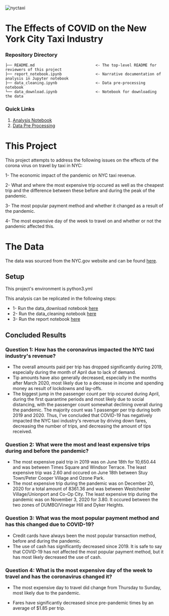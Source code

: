 ![nyctaxi](https://user-images.githubusercontent.com/71333855/146815346-8096cfaf-a4bb-482f-ba34-f49b33d72aaa.jpeg)

# The Effects of COVID on the New York City Taxi Industry

### Repository Directory

```
├── README.md                           <- The top-level README for reviewers of this project
├── report_notebook.ipynb               <- Narrative documentation of analysis in Jupyter notebook
├── data_cleaning.ipynb                 <- Data pre-processing notebook
└── data_download.ipynb                 <- Notebook for downloading the data
```

### Quick Links
1. [Analysis Notebook](/report_notebook.ipynb/)
2. [Data Pre Processing](/data_cleaning.ipynb/)

# This Project

This project attempts to address the following issues on the effects of the corona virus on travel by taxi in NYC:

1- The economic impact of the pandemic on NYC taxi revenue.

2- What and where the most expensive trip occured as well as the cheapest trip and the difference between these before and during the peak of the pandemic.

3- The most popular payment method and whether it changed as a result of the pandemic.

4- The most expensive day of the week to travel on and whether or not the pandemic affected this.

# The Data
The data was sourced from the NYC.gov website and can be found [here](https://www1.nyc.gov/site/tlc/about/tlc-trip-record-data.page).

## Setup

This project's environment is python3.yml

This analysis can be replicated in the following steps:

* 1- Run the data_download notebook [here](/data_download.ipynb/)
* 2- Run the data_cleaning notebook [here](/data_cleaning.ipynb/)
* 3- Run the report notebook [here](/report_notebook.ipynb/)

## Concluded Results

### Question 1: How has the coronavirus impacted the NYC taxi industry's revenue?
* The overall amounts paid per trip has dropped significantly during 2019, especially during the month of April due to lack of demand.
* Tip amounts have also generally decreased, especially in the months after March 2020, most likely due to a decrease in income and spending money as result of lockdowns and lay-offs.
* The biggest jump in the passenger count per trip occured during April, during the first quarantine periods and most likely due to social distancing, with the passenger count somewhat declining overall during the pandemic. The majority count was 1 passenger per trip during both 2019 and 2020.
Thus, I've concluded that COVID-19 has negatively impacted the NYC taxi industry's revenue by driving down fares, decreasing the number of trips, and decreasing the amount of tips received.

### Question 2: What were the most and least expensive trips during and before the pandemic?
* The most expensive paid trip in 2019 was on June 18th for 10,650.44 and was between Times Square and Windsor Terrace. The least expensive trip was 2.60 and occured on June 18th between Stuy Town/Peter Cooper Village and Ozone Park.
* The most expensive trip during the pandemic was on December 20, 2020 for a total amount of 8361.36 and was between Westchester Village/Unionport and Co-Op City. The least expensive trip during the pandemic was on November 3, 2020 for 3.80. It occured between the two zones of DUMBO/Vinegar Hill and Dyker Heights.

### Question 3: What was the most popular payment method and has this changed due to COVID-19?
* Credit cards have always been the most popular transaction method, before and during the pandemic.
* The use of cash has significantly decreased since 2019. It is safe to say that COVID-19 has not affected the most popular payment method, but it has most likely decreased the use of cash.

### Question 4: What is the most expensive day of the week to travel and has the coronavirus changed it?
* The most expensive day to travel did change from Thursday to Sunday, most likely due to the pandemic.

* Fares have significantly decreased since pre-pandemic times by an average of $1.85 per trip.
